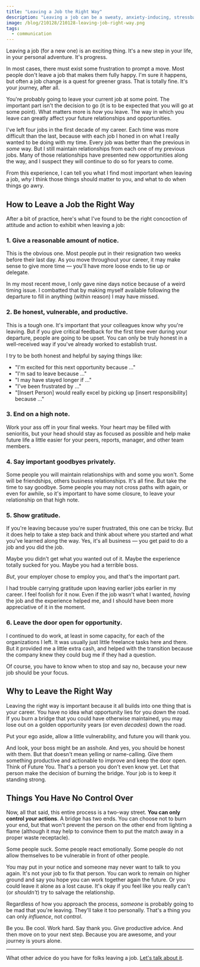 ```yaml
---
title: "Leaving a Job the Right Way"
description: "Leaving a job can be a sweaty, anxiety-inducing, stressball of an experience. Here are a few thoughts to make that process easier. Future You will thank you."
image: /blog/210128/210128-leaving-job-right-way.png
tags:
  - communication
---
```


Leaving a job (for a new one) is an exciting thing. It's a new step in your life, in your personal adventure. It's progress.

In most cases, there must exist some frustration to prompt a move. Most people don't leave a job that makes them fully happy. I'm sure it happens, but often a job change is a quest for greener grass. That is totally fine. It's your journey, after all.

You're probably going to leave your current job at some point. The important part isn't the decision to go (it is to be expected that you will go at some point). What matters more is _how_ you leave. The way in which you leave can greatly affect your future relationships and opportunities.

I've left four jobs in the first decade of my career. Each time was more difficult than the last, because with each job I honed in on what I really wanted to be doing with my time. Every job was better than the previous in _some_ way. But I still maintain relationships from each one of my previous jobs. Many of those relationships have presented new opportunities along the way, and I suspect they will continue to do so for years to come.

From this experience, I can tell you what I find most important when leaving a job, _why_ I think those things should matter to you, and what to do when things go awry.

## How to Leave a Job the Right Way

After a bit of practice, here's what I've found to be the right concoction of attitude and action to exhibit when leaving a job:

### 1. Give a reasonable amount of notice.

This is the obvious one. Most people put in their resignation two weeks before their last day. As you move throughout your career, it may make sense to give more time — you'll have more loose ends to tie up or delegate.

In my most recent move, I only gave nine days notice because of a weird timing issue. I combatted that by making myself available following the departure to fill in anything (within reason) I may have missed.

### 2. Be honest, vulnerable, and productive.

This is a tough one. It's important that your colleagues know why you're leaving. But if you give critical feedback for the first time ever during your departure, people are going to be upset. You can only be truly honest in a well-received way if you've already worked to establish trust.

I try to be both honest and helpful by saying things like:

- "I'm excited for this next opportunity because ..."
- "I'm sad to leave because ..."
- "I may have stayed longer if ..."
- "I've been frustrated by ..."
- "[Insert Person] would really excel by picking up [insert responsibility] because ..."

### 3. End on a high note.

Work your ass off in your final weeks. Your heart may be filled with senioritis, but your head should stay as focused as possible and help make future life a little easier for your peers, reports, manager, and other team members.

### 4. Say important goodbyes privately.

Some people you will maintain relationships with and some you won't. Some will be friendships, others business relationships. It's all fine. But take the time to say goodbye. Some people you may not cross paths with again, or even for awhile, so it's important to have some closure, to leave your relationship on that high note.

### 5. Show gratitude.

If you're leaving because you're super frustrated, this one can be tricky. But it does help to take a step back and think about where you started and what you've learned along the way. Yes, it's all business — you get paid to do a job and you did the job.

Maybe you didn't get what you wanted out of it. Maybe the experience totally sucked for you. Maybe you had a terrible boss.

_But_, your employer chose to employ you, and that's the important part.

I had trouble carrying gratitude upon leaving earlier jobs earlier in my career. I feel foolish for it now. Even if the job wasn't what I wanted, _having_ the job and the experience helped me, and I should have been more appreciative of it in the moment.

### 6. Leave the door open for opportunity.

I continued to do work, at least in some capacity, for each of the organizations I left. It was usually just little freelance tasks here and there. But it provided me a little extra cash, and helped with the transition because the company knew they could bug me if they had a question.

Of course, you have to know when to stop and say no, because your new job should be your focus.

## Why to Leave the Right Way

Leaving the right way is important because it all builds into one thing that is your career. You have no idea what opportunity lies for you down the road. If you burn a bridge that you could have otherwise maintained, you may lose out on a golden opportunity years (or even _decades_) down the road.

Put your ego aside, allow a little vulnerability, and future you will thank you.

And look, your boss might be an asshole. And yes, you should be honest with them. But that doesn't mean yelling or name-calling. Give them something productive and actionable to improve and keep the door open. Think of Future You. That's a person you don't even know yet. Let that person make the decision of burning the bridge. Your job is to keep it standing strong.

## Things You Have No Control Over

Now, all that said, this entire process is a two-way street. **You can only control _your_ actions**. A bridge has two ends. You can choose not to burn your end, but that won't prevent the person on the other end from lighting a flame (although it may help to convince them to put the match away in a proper waste receptacle).

Some people suck. Some people react emotionally. Some people do not allow themselves to be vulnerable in front of other people.

You may put in your notice and someone may never want to talk to you again. It's not your job to fix that person. You can work to remain on higher ground and say you hope you can work together again the future. Or you could leave it alone as a lost cause. It's okay if you feel like you really can't (or _shouldn't_) try to salvage the relationship.

Regardless of how you approach the process, _someone_ is probably going to be mad that you're leaving. They'll take it too personally. That's a thing you can only _influence_, not _control_.

Be you. Be cool. Work hard. Say thank you. Give productive advice. And then move on to your next step. Because you are awesome, and your journey is yours alone.

---

What other advice do you have for folks leaving a job. [Let's talk about it](https://twitter.com/seancdavis29).
